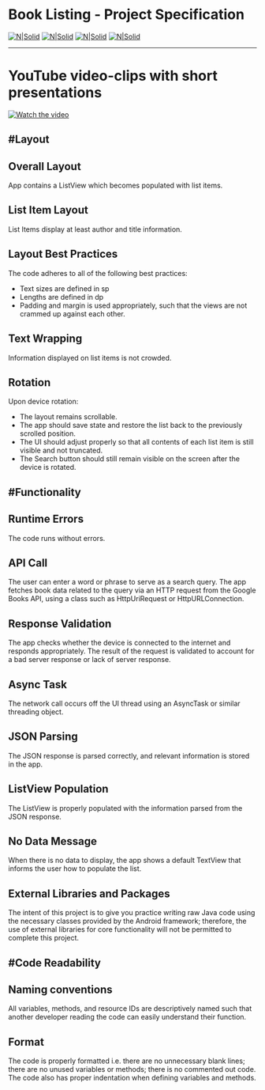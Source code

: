 Book Listing - Project Specification
=====================================

[![N|Solid](http://i.imgur.com/IrJybSDm.png)](http://i.imgur.com/IrJybSDm.png) [![N|Solid](http://i.imgur.com/RSIdWVom.png)](http://i.imgur.com/RSIdWVom.png) [![N|Solid](http://i.imgur.com/7MJLOOum.png)](http://i.imgur.com/7MJLOOum.png) [![N|Solid](http://i.imgur.com/vz6PmUBm.png)](http://i.imgur.com/vz6PmUBm.png)

----

# YouTube video-clips with short presentations #
[![Watch the video](http://i.imgur.com/yMsgLN0l.png)](https://youtu.be/bX1lGJOv7Ac)

#Layout
------------


Overall Layout
--------------

App contains a ListView which becomes populated with list items.



List Item Layout
-----------------

List Items display at least author and title information.


Layout Best Practices
---------------------

The code adheres to all of the following best practices:
- Text sizes are defined in sp
- Lengths are defined in dp
- Padding and margin is used appropriately, such that the views are not crammed up against each other.


Text Wrapping
--------------

Information displayed on list items is not crowded.


Rotation
--------

Upon device rotation:

- The layout remains scrollable.
- The app should save state and restore the list back to the previously scrolled position.
- The UI should adjust properly so that all contents of each list item is still visible and not truncated.
- The Search button should still remain visible on the screen after the device is rotated.



#Functionality
-------------


Runtime Errors
--------------

The code runs without errors.


API Call
---------

The user can enter a word or phrase to serve as a search query. The app fetches book data related to the query via an HTTP request from the Google Books API, using a class such as HttpUriRequest or HttpURLConnection.


Response Validation
------------------

The app checks whether the device is connected to the internet and responds appropriately. The result of the request is validated to account for a bad server response or lack of server response.


Async Task
------------------

The network call occurs off the UI thread using an AsyncTask or similar threading object.


JSON Parsing
------------

The JSON response is parsed correctly, and relevant information is stored in the app.


ListView Population
-------------------

The ListView is properly populated with the information parsed from the JSON response.


No Data Message
---------------

When there is no data to display, the app shows a default TextView that informs the user how to populate the list.


External Libraries and Packages
--------------------------------

The intent of this project is to give you practice writing raw Java code using the necessary classes provided by the Android framework; therefore, the use of external libraries for core functionality will not be permitted to complete this project.



#Code Readability
-----------------


Naming conventions
------------------

All variables, methods, and resource IDs are descriptively named such that another developer reading the code can easily understand their function.


Format
------

The code is properly formatted i.e. there are no unnecessary blank lines; there are no unused variables or methods; there is no commented out code.
The code also has proper indentation when defining variables and methods.








